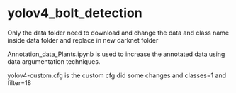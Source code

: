 # yolov4_bolt_detection


Only the data folder need to download and change the data and class name inside data folder and replace in new darknet folder

Annotation_data_Plants.ipynb is used to increase the annotated data using data argumentation techniques.

yolov4-custom.cfg is the custom cfg did some changes and classes=1 and filter=18 

